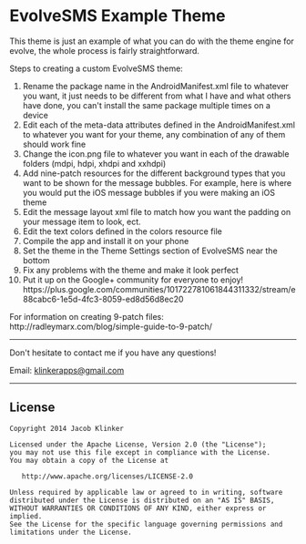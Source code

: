 # EvolveSMS Example Theme

This theme is just an example of what you can do with the theme engine for evolve, the whole process is fairly straightforward.

<p>Steps to creating a custom EvolveSMS theme:</p>
<ol>
<li>Rename the package name in the AndroidManifest.xml file to whatever you want, it just needs to be different from what I have and what others have done, you can't install the same package multiple times on a device</li>
<li>Edit each of the meta-data attributes defined in the AndroidManifest.xml to whatever you want for your theme, any combination of any of them should work fine</li>
<li>Change the icon.png file to whatever you want in each of the drawable folders (mdpi, hdpi, xhdpi and xxhdpi)</li>
<li>Add nine-patch resources for the different background types that you want to be shown for the message bubbles. For example, here is where you would put the iOS message bubbles if you were making an iOS theme</li>
<li>Edit the message layout xml file to match how you want the padding on your message item to look, ect.</li>
<li>Edit the text colors defined in the colors resource file</li>
<li>Compile the app and install it on your phone</li>
<li>Set the theme in the Theme Settings section of EvolveSMS near the bottom</li>
<li>Fix any problems with the theme and make it look perfect</li>
<li>Put it up on the Google+ community for everyone to enjoy! https://plus.google.com/communities/101722781061844311332/stream/e88cabc6-1e5d-4fc3-8059-ed8d56d8ec20</li>
</ol>

<p>For information on creating 9-patch files: http://radleymarx.com/blog/simple-guide-to-9-patch/</p>

---

Don't hesitate to contact me if you have any questions!

Email: klinkerapps@gmail.com

---

## License

    Copyright 2014 Jacob Klinker

    Licensed under the Apache License, Version 2.0 (the "License");
    you may not use this file except in compliance with the License.
    You may obtain a copy of the License at

       http://www.apache.org/licenses/LICENSE-2.0

    Unless required by applicable law or agreed to in writing, software
    distributed under the License is distributed on an "AS IS" BASIS,
    WITHOUT WARRANTIES OR CONDITIONS OF ANY KIND, either express or implied.
    See the License for the specific language governing permissions and
    limitations under the License.